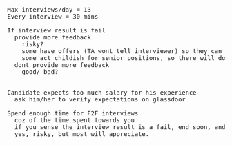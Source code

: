 
<pre>

Max interviews/day = 13
Every interview = 30 mins

If interview result is fail
  provide more feedback
    risky?
    some have offers (TA wont tell interviewer) so they can rude
    some act childish for senior positions, so there will doubt if they can perform at a senior roles
  dont provide more feedback
    good/ bad?


Candidate expects too much salary for his experience
  ask him/her to verify expectations on glassdoor

Spend enough time for F2F interviews
  coz of the time spent towards you
  if you sense the interview result is a fail, end soon, and spend 5 to 10 mins talking on where you felt what
  yes, risky, but most will appreciate.

</pre>
